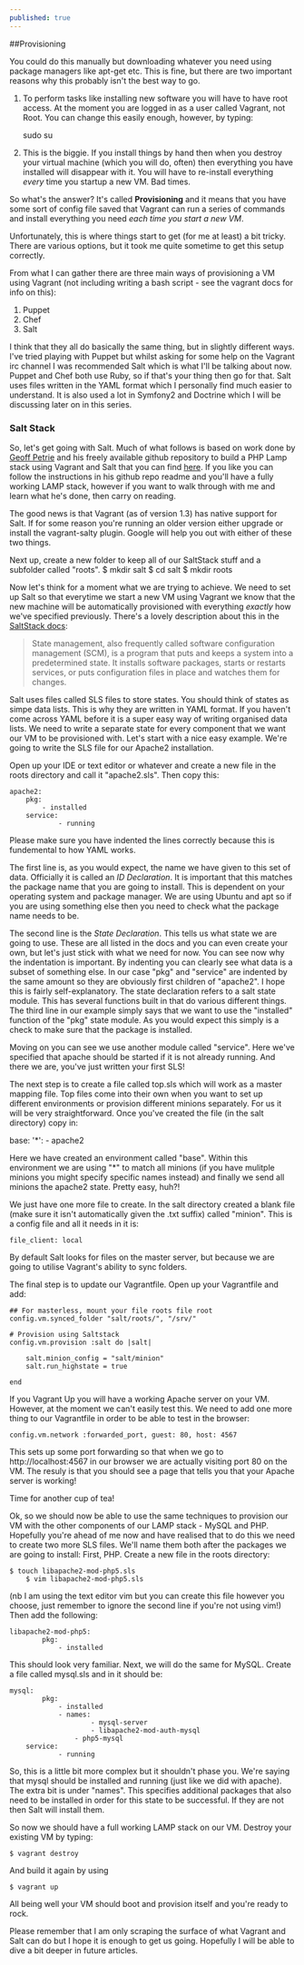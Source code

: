 ```yaml
---
published: true
---
```


##Provisioning

You could do this manually but downloading whatever you need using package managers like apt-get etc. This is fine, but there are two important reasons why this probably isn't the best way to go.

1. To perform tasks like installing new software you will have to have root access. At the moment you are logged in as a user called Vagrant, not Root. You can change this easily enough, however, by typing:

	sudo su
    
2. This is the biggie. If you install things by hand then when you destroy your virtual machine (which you will do, often) then everything you have installed will disappear with it. You will have to re-install everything _every_ time you startup a new VM. Bad times.

So what's the answer? It's called **Provisioning** and it means that you have some sort of config file saved that Vagrant can run a series of commands and install everything you need _each time you start a new VM_. 

Unfortunately, this is where things start to get (for me at least) a bit tricky. There are various options, but it took me quite sometime to get this setup correctly.

From what I can gather there are three main ways of provisioning a VM using Vagrant (not including writing a bash script - see the vagrant docs for info on this):

1. Puppet
2. Chef
3. Salt

I think that they all do basically the same thing, but in slightly different ways. I've tried playing with Puppet but whilst asking for some help on the Vagrant irc channel I was recommended Salt which is what I'll be talking about now. Puppet and Chef both use Ruby, so if that's your thing then go for that. Salt uses files written in the YAML format which I personally find much easier to understand. It is also used a lot in Symfony2 and Doctrine which I will be discussing later on in this series.

### Salt Stack
So, let's get going with Salt. Much of what follows is based on work done by [Geoff Petrie](http://geoffpetrie.com) and his freely available github repository to build a PHP Lamp stack using Vagrant and Salt that you can find [here](https://github.com/geopet/salt-lamp-vagrant). If you like you can follow the instructions in his github repo readme and you'll have a fully working LAMP stack, however if you want to walk through with me and learn what he's done, then carry on reading.

The good news is that Vagrant (as of version 1.3) has native support for Salt. If for some reason you're running an older version either upgrade or install the vagrant-salty plugin. Google will help you out with either of these two things.

Next up, create a new folder to keep all of our SaltStack stuff and a subfolder called "roots".
	$ mkdir salt
	$ cd salt
    	$ mkdir roots

Now let's think for a moment what we are trying to achieve. We need to set up Salt so that everytime we start a new VM using Vagrant we know that the new machine will be automatically provisioned with everything _exactly_ how we've specified previously. There's a lovely description about this in the [SaltStack docs](http://docs.saltstack.com/ref/states/index.htm):

> State management, also frequently called software configuration management (SCM), is a program that puts and keeps a system into a predetermined state. It installs software packages, starts or restarts services, or puts configuration files in place and watches them for changes.

Salt uses files called SLS files to store states. You should think of states as simpe data lists. This is why they are written in YAML format. If you haven't come across YAML before it is a super easy way of writing organised data lists. We need to write a separate state for every component that we want our VM to be provisioned with. Let's start with a nice easy example. We're going to write the SLS file for our Apache2 installation.

Open up your IDE or text editor or whatever and create a new file in the roots directory and call it "apache2.sls". Then copy this:

	apache2:
  		pkg:
   			- installed
  		service:
    			- running

Please make sure you have indented the lines correctly because this is fundemental to how YAML works.

The first line is, as you would expect, the name we have given to this set of data. Officially it is called an _ID Declaration_. It is important that this matches the package name that you are going to install. This is dependent on your operating system and package manager. We are using Ubuntu and apt so if you are using something else then you need to check what the package name needs to be.

The second line is the _State Declaration_. This tells us what state we are going to use. These are all listed in the docs and you can even create your own, but let's just stick with what we need for now. You can see now why the indentation is important. By indenting you can clearly see what data is a subset of something else. In our case "pkg" and "service" are indented by the same amount so they are obviously first children of "apache2". I hope this is fairly self-explanatory.
The state declaration refers to a salt state module. This has several functions built in that do various different things. The third line in our example simply says that we want to use the "installed" function of the "pkg" state module. As you would expect this simply is a check to make sure that the package is installed.

Moving on you can see we use another module called "service". Here we've specified that apache should be started if it is not already running.
And there we are, you've just written your first SLS!

The next step is to create a file called top.sls which will work as a master mapping file. Top files come into their own when you want to set up different environments or provision different minions separately. For us it will be very straightforward. Once you've created the file (in the salt directory) copy in:

  base:
    '*':
      - apache2
  
Here we have created an environment called "base". Within this environment we are using "\*" to match all minions (if you have mulitple minions you might specify specific names instead) and finally we send all minions the apache2 state. Pretty easy, huh?!

We just have one more file to create. In the salt directory created a blank file (make sure it isn't automatically given the .txt suffix) called "minion". This is a config file and all it needs in it is:

	file_client: local

By default Salt looks for files on the master server, but because we are going to utilise Vagrant's ability to sync folders.

The final step is to update our Vagrantfile. Open up your Vagrantfile and add:

  	## For masterless, mount your file roots file root
  	config.vm.synced_folder "salt/roots/", "/srv/"
  
    # Provision using Saltstack
    config.vm.provision :salt do |salt|
  
      	salt.minion_config = "salt/minion"
      	salt.run_highstate = true
  
    end

If you Vagrant Up you will have a working Apache server on your VM. However, at the moment we can't easily test this. We need to add one more thing to our Vagrantfile in order to be able to test in the browser:

	config.vm.network :forwarded_port, guest: 80, host: 4567

This sets up some port forwarding so that when we go to http://localhost:4567 in our browser we are actually visiting port 80 on the VM. The resuly is that you should see a page that tells you that your Apache server is working!

Time for another cup of tea!

Ok, so we should now be able to use the same techniques to provision our VM with the other components of our LAMP stack - MySQL and PHP. Hopefully you're ahead of me now and have realised that to do this we need to create two more SLS files. We'll name them both after the packages we are going to install:
First, PHP. Create a new file in the roots directory:

	$ touch libapache2-mod-php5.sls
    	$ vim libapache2-mod-php5.sls

(nb I am using the text editor vim but you can create this file however you choose, just remember to ignore the second line if you're not using vim!) Then add the following:

	libapache2-mod-php5:
    		pkg:
        		- installed
            
This should look very familiar. Next, we will do the same for MySQL. Create a file called mysql.sls and in it should be:

	mysql:
    		pkg:
        		- installed
        	 	- names:
            			- mysql-server
                		- libapache2-mod-auth-mysql
                	- php5-mysql
		service:
        		- running
            
So, this is a little bit more complex but it shouldn't phase you. We're saying that mysql should be installed and running (just like we did with apache). The extra bit is under "names". This specifies additional packages that also need to be installed in order for this state to be successful. If they are not then Salt will install them.

So now we should have a full working LAMP stack on our VM.
Destroy your existing VM by typing:

	$ vagrant destroy

And build it again by using

	$ vagrant up

All being well your VM should boot and provision itself and you're ready to rock.

Please remember that I am only scraping the surface of what Vagrant and Salt can do but I hope it is enough to get us going. Hopefully I will be able to dive a bit deeper in future articles.
    
